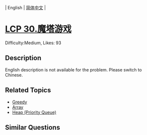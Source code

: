 
| English | [简体中文](problem_zh.md) |

# [LCP 30.魔塔游戏](https://leetcode.com/problems/p0NxJO/)
Difficulty:Medium, Likes: 93

## Description

English description is not available for the problem. Please switch to Chinese.

## Related Topics

- [Greedy](https://leetcode.com/tag/greedy/)
- [Array](https://leetcode.com/tag/array/)
- [Heap (Priority Queue)](https://leetcode.com/tag/heap-priority-queue/)

## Similar Questions


